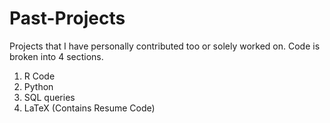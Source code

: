 # Past-Projects
Projects that I have personally contributed too or solely worked on. 
Code is broken into 4 sections.
1) R Code 
2) Python 
3) SQL queries 
4) LaTeX (Contains Resume Code)

